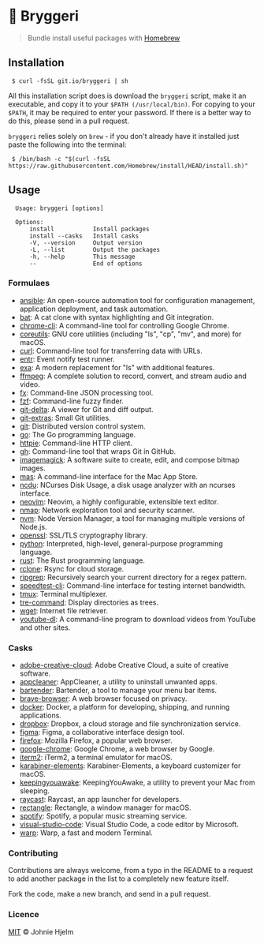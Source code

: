 # 🍼 Bryggeri

> Bundle install useful packages with [Homebrew](http://brew.sh/)

## Installation

```console
 $ curl -fsSL git.io/bryggeri | sh
```

All this installation script does is download the `bryggeri` script, make it an executable, and copy it to your `$PATH (/usr/local/bin)`. For copying to your `$PATH`, it may be required to enter your password. If there is a better way to do this, please send in a pull request.

`bryggeri` relies solely on `brew` - if you don't already have it installed just paste the following into the terminal:

```console
 $ /bin/bash -c "$(curl -fsSL https://raw.githubusercontent.com/Homebrew/install/HEAD/install.sh)"
```

## Usage

```console
  Usage: bryggeri [options]

  Options:
      install           Install packages
      install --casks   Install casks
      -V, --version     Output version
      -L, --list        Output the packages
      -h, --help        This message
      --                End of options
```

### Formulaes

- [ansible](https://formulae.brew.sh/formula/ansible): An open-source automation tool for configuration management, application deployment, and task automation.
- [bat](https://formulae.brew.sh/formula/bat): A cat clone with syntax highlighting and Git integration.
- [chrome-cli](https://formulae.brew.sh/formula/chrome-cli): A command-line tool for controlling Google Chrome.
- [coreutils](https://formulae.brew.sh/formula/coreutils): GNU core utilities (including "ls", "cp", "mv", and more) for macOS.
- [curl](https://formulae.brew.sh/formula/curl): Command-line tool for transferring data with URLs.
- [entr](https://formulae.brew.sh/formula/entr): Event notify test runner.
- [exa](https://formulae.brew.sh/formula/exa): A modern replacement for "ls" with additional features.
- [ffmpeg](https://formulae.brew.sh/formula/ffmpeg): A complete solution to record, convert, and stream audio and video.
- [fx](https://formulae.brew.sh/formula/fx): Command-line JSON processing tool.
- [fzf](https://formulae.brew.sh/formula/fzf): Command-line fuzzy finder.
- [git-delta](https://formulae.brew.sh/formula/git-delta): A viewer for Git and diff output.
- [git-extras](https://formulae.brew.sh/formula/git-extras): Small Git utilities.
- [git](https://formulae.brew.sh/formula/git): Distributed version control system.
- [go](https://formulae.brew.sh/formula/go): The Go programming language.
- [httpie](https://formulae.brew.sh/formula/httpie): Command-line HTTP client.
- [gh](https://formulae.brew.sh/formula/gh): Command-line tool that wraps Git in GitHub.
- [imagemagick](https://formulae.brew.sh/formula/imagemagick): A software suite to create, edit, and compose bitmap images.
- [mas](https://formulae.brew.sh/formula/mas): A command-line interface for the Mac App Store.
- [ncdu](https://formulae.brew.sh/formula/ncdu): NCurses Disk Usage, a disk usage analyzer with an ncurses interface.
- [neovim](https://formulae.brew.sh/formula/neovim): Neovim, a highly configurable, extensible text editor.
- [nmap](https://formulae.brew.sh/formula/nmap): Network exploration tool and security scanner.
- [nvm](https://formulae.brew.sh/formula/nvm): Node Version Manager, a tool for managing multiple versions of Node.js.
- [openssl](https://formulae.brew.sh/formula/openssl): SSL/TLS cryptography library.
- [python](https://formulae.brew.sh/formula/python): Interpreted, high-level, general-purpose programming language.
- [rust](https://formulae.brew.sh/formula/rust): The Rust programming language.
- [rclone](https://formulae.brew.sh/formula/rclone): Rsync for cloud storage.
- [ripgrep](https://formulae.brew.sh/formula/ripgrep): Recursively search your current directory for a regex pattern.
- [speedtest-cli](https://formulae.brew.sh/formula/speedtest-cli): Command-line interface for testing internet bandwidth.
- [tmux](https://formulae.brew.sh/formula/tmux): Terminal multiplexer.
- [tre-command](https://formulae.brew.sh/formula/tre-command): Display directories as trees.
- [wget](https://formulae.brew.sh/formula/wget): Internet file retriever.
- [youtube-dl](https://formulae.brew.sh/formula/youtube-dl): A command-line program to download videos from YouTube and other sites.

### Casks

- [adobe-creative-cloud](https://formulae.brew.sh/cask/adobe-creative-cloud): Adobe Creative Cloud, a suite of creative software.
- [appcleaner](https://formulae.brew.sh/cask/appcleaner): AppCleaner, a utility to uninstall unwanted apps.
- [bartender](https://formulae.brew.sh/cask/bartender): Bartender, a tool to manage your menu bar items.
- [brave-browser](https://formulae.brew.sh/cask/brave-browser): A web browser focused on privacy.
- [docker](https://formulae.brew.sh/cask/docker): Docker, a platform for developing, shipping, and running applications.
- [dropbox](https://formulae.brew.sh/cask/dropbox): Dropbox, a cloud storage and file synchronization service.
- [figma](https://formulae.brew.sh/cask/figma): Figma, a collaborative interface design tool.
- [firefox](https://formulae.brew.sh/cask/firefox): Mozilla Firefox, a popular web browser.
- [google-chrome](https://formulae.brew.sh/cask/google-chrome): Google Chrome, a web browser by Google.
- [iterm2](https://formulae.brew.sh/cask/iterm2): iTerm2, a terminal emulator for macOS.
- [karabiner-elements](https://formulae.brew.sh/cask/karabiner-elements): Karabiner-Elements, a keyboard customizer for macOS.
- [keepingyouawake](https://formulae.brew.sh/cask/keepingyouawake): KeepingYouAwake, a utility to prevent your Mac from sleeping.
- [raycast](https://formulae.brew.sh/cask/raycast): Raycast, an app launcher for developers.
- [rectangle](https://formulae.brew.sh/cask/rectangle): Rectangle, a window manager for macOS.
- [spotify](https://formulae.brew.sh/cask/spotify): Spotify, a popular music streaming service.
- [visual-studio-code](https://formulae.brew.sh/cask/visual-studio-code): Visual Studio Code, a code editor by Microsoft.
- [warp](https://formulae.brew.sh/cask/warp): Warp, a fast and modern Terminal.

### Contributing

Contributions are always welcome, from a typo in the README to a request to add another package in the list to a completely new feature itself.

Fork the code, make a new branch, and send in a pull request.

### Licence

[MIT](licence) © Johnie Hjelm
